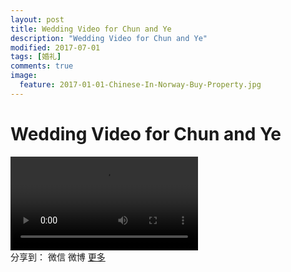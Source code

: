 ```yaml
---
layout: post
title: Wedding Video for Chun and Ye
description: "Wedding Video for Chun and Ye"
modified: 2017-07-01
tags: [婚礼]
comments: true
image:
  feature: 2017-01-01-Chinese-In-Norway-Buy-Property.jpg
---
```


# Wedding Video for Chun and Ye

<video controls>
  <source src="{{ site.url }}/videos/Charia"></source>
</video>
<div id="ckepop">
<span class="jiathis_txt">分享到：</span>
<a class="jiathis_button_weixin">微信</a>
<a class="jiathis_button_tsina">微博</a>
<a href="http://www.jiathis.com/share?uid=2074997"  class="jiathis jiathis_txt jiathis_separator jtico jtico_jiathis" target="_blank">更多</a></div>
<script type="text/javascript" src="http://v3.jiathis.com/code/jia.js?uid=2074997" charset="utf-8"></script>

### &nbsp;
